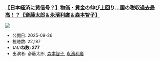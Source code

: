 ### [【日本経済に黄信号？】物価・賃金の伸び上回り...国の税収過去最高！？【斎藤太郎＆永濱利廣＆森本智子】](https://www.youtube.com/watch?v=Xi_FJYCmLto)
[![](https://img.youtube.com/vi/Xi_FJYCmLto/sddefault.jpg)](https://www.youtube.com/watch?v=Xi_FJYCmLto)
-   公開日: 2025-09-26
-   視聴数: 22,187
-   **いいね数: 277**
-   出演者: 斎藤太郎, [森本智子](/rehacq_fan/people/森本智子 "wikilink"), [永濱利廣](/rehacq_fan/people/永濱利廣 "wikilink")
